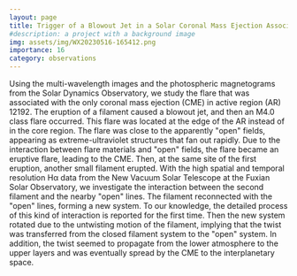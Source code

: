 ```yaml
---
layout: page
title: Trigger of a Blowout Jet in a Solar Coronal Mass Ejection Associated with a Flare
#description: a project with a background image
img: assets/img/WX20230516-165412.png
importance: 16
category: observations
---
```

Using the multi-wavelength images and the photospheric magnetograms from the Solar Dynamics Observatory, we study the flare that was associated with the only coronal mass ejection (CME) in active region (AR) 12192. The eruption of a filament caused a blowout jet, and then an M4.0 class flare occurred. This flare was located at the edge of the AR instead of in the core region. The flare was close to the apparently "open" fields, appearing as extreme-ultraviolet structures that fan out rapidly. Due to the interaction between flare materials and "open" fields, the flare became an eruptive flare, leading to the CME. Then, at the same site of the first eruption, another small filament erupted. With the high spatial and temporal resolution Hα data from the New Vacuum Solar Telescope at the Fuxian Solar Observatory, we investigate the interaction between the second filament and the nearby "open" lines. The filament reconnected with the "open" lines, forming a new system. To our knowledge, the detailed process of this kind of interaction is reported for the first time. Then the new system rotated due to the untwisting motion of the filament, implying that the twist was transferred from the closed filament system to the "open" system. In addition, the twist seemed to propagate from the lower atmosphere to the upper layers and was eventually spread by the CME to the interplanetary space.
